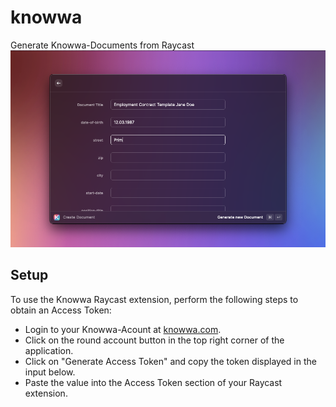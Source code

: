 # knowwa

Generate Knowwa-Documents from Raycast
![Knowwa](knowwa-screen.png)

## Setup

To use the Knowwa Raycast extension, perform the following steps to obtain an Access Token:

- Login to your Knowwa-Acount at [knowwa.com](https://knowwa.com).
- Click on the round account button in the top right corner of the application.
- Click on "Generate Access Token" and copy the token displayed in the input below.
- Paste the value into the Access Token section of your Raycast extension.
